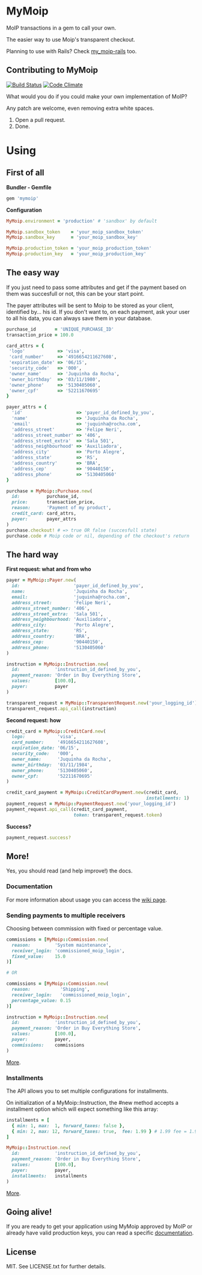 # MyMoip

MoIP transactions in a gem to call your own.

The easier way to use Moip's transparent checkout.

Planning to use with Rails? Check [my_moip-rails](https://github.com/Irio/my_moip-rails) too.

## Contributing to MyMoip

[![Build Status](https://secure.travis-ci.org/Irio/mymoip.png)](http://travis-ci.org/Irio/mymoip)
[![Code
Climate](https://codeclimate.com/github/Irio/mymoip.png)](https://codeclimate.com/github/Irio/mymoip)

What would you do if you could make your own implementation of MoIP?

Any patch are welcome, even removing extra white spaces.

1. Open a pull request.
2. Done.

# Using

## First of all

**Bundler - Gemfile**
```ruby
gem 'mymoip'
```

**Configuration**
```ruby
MyMoip.environment = 'production' # 'sandbox' by default

MyMoip.sandbox_token    = 'your_moip_sandbox_token'
MyMoip.sandbox_key      = 'your_moip_sandbox_key'

MyMoip.production_token = 'your_moip_production_token'
MyMoip.production_key   = 'your_moip_production_key'
```

## The easy way

If you just need to pass some attributes and get if the payment based on them was succesfull or not, this can be your start point.

The payer attributes will be sent to Moip to be stored as your client, identified by... his id. If you don't want to, on each payment, ask your user to all his data, you can always save them in your database.

```ruby
purchase_id       = 'UNIQUE_PURCHASE_ID'
transaction_price = 100.0

card_attrs = {
 'logo'            => 'visa',
 'card_number'     => '4916654211627608',
 'expiration_date' => '06/15',
 'security_code'   => '000',
 'owner_name'      => 'Juquinha da Rocha',
 'owner_birthday'  => '03/11/1980',
 'owner_phone'     => '5130405060',
 'owner_cpf'       => '52211670695'
}

payer_attrs = {
  'id'                    => 'payer_id_defined_by_you',
  'name'                  => 'Juquinha da Rocha',
  'email'                 => 'juquinha@rocha.com',
  'address_street'        => 'Felipe Neri',
  'address_street_number' => '406',
  'address_street_extra'  => 'Sala 501',
  'address_neighbourhood' => 'Auxiliadora',
  'address_city'          => 'Porto Alegre',
  'address_state'         => 'RS',
  'address_country'       => 'BRA',
  'address_cep'           => '90440150',
  'address_phone'         => '5130405060'
}

purchase = MyMoip::Purchase.new(
  id:          purchase_id,
  price:       transaction_price,
  reason:      'Payment of my product',
  credit_card: card_attrs,
  payer:       payer_attrs
)
purchase.checkout! # => true OR false (succesfull state)
purchase.code # Moip code or nil, depending of the checkout's return
```

## The hard way

**First request: what and from who**
```ruby
payer = MyMoip::Payer.new(
  id:                    'payer_id_defined_by_you',
  name:                  'Juquinha da Rocha',
  email:                 'juquinha@rocha.com',
  address_street:        'Felipe Neri',
  address_street_number: '406',
  address_street_extra:  'Sala 501',
  address_neighbourhood: 'Auxiliadora',
  address_city:          'Porto Alegre',
  address_state:         'RS',
  address_country:       'BRA',
  address_cep:           '90440150',
  address_phone:         '5130405060'
)

instruction = MyMoip::Instruction.new(
  id:             'instruction_id_defined_by_you',
  payment_reason: 'Order in Buy Everything Store',
  values:         [100.0],
  payer:          payer
)

transparent_request = MyMoip::TransparentRequest.new('your_logging_id')
transparent_request.api_call(instruction)
```

**Second request: how**

```ruby
credit_card = MyMoip::CreditCard.new(
  logo:            'visa',
  card_number:     '4916654211627608',
  expiration_date: '06/15',
  security_code:   '000',
  owner_name:      'Juquinha da Rocha',
  owner_birthday:  '03/11/1984',
  owner_phone:     '5130405060',
  owner_cpf:       '52211670695'
)

credit_card_payment = MyMoip::CreditCardPayment.new(credit_card,
                                                    installments: 1)
payment_request = MyMoip::PaymentRequest.new('your_logging_id')
payment_request.api_call(credit_card_payment,
                         token: transparent_request.token)
```

**Success?**
```ruby
payment_request.success?
```

## More!

Yes, you should read (and help improve!) the docs.

### Documentation

For more information about usage you can access the [wiki page](https://github.com/Irio/mymoip/wiki).

### Sending payments to multiple receivers

Choosing between commission with fixed or percentage value.

```ruby
commissions = [MyMoip::Commission.new(
  reason:         'System maintenance',
  receiver_login: 'commissioned_moip_login',
  fixed_value:    15.0
)]

# OR

commissions = [MyMoip::Commission.new(
  reason:           'Shipping',
  receiver_login:   'commissioned_moip_login',
  percentage_value: 0.15
)]
```

```ruby
instruction = MyMoip::Instruction.new(
  id:             'instruction_id_defined_by_you',
  payment_reason: 'Order in Buy Everything Store',
  values:         [100.0],
  payer:          payer,
  commissions:    commissions
)
```

[More](https://github.com/Irio/mymoip/wiki/Sending-payments-to-multiple-receivers).

### Installments

The API allows you to set multiple configurations for installments.

On initialization of a MyMoip::Instruction, the #new method accepts a
installment option which will expect something like this array:

```ruby
installments = [
  { min: 1, max:  1, forward_taxes: false },
  { min: 2, max: 12, forward_taxes: true,  fee: 1.99 } # 1.99 fee = 1.99% per month
]

MyMoip::Instruction.new(
  id:             'instruction_id_defined_by_you',
  payment_reason: 'Order in Buy Everything Store',
  values:         [100.0],
  payer:          payer,
  installments:   installments
)
```

[More](https://github.com/Irio/mymoip/wiki/Installments-use).

## Going alive!

If you are ready to get your application using MyMoip approved by MoIP or already have valid production keys, you can read a specific [documentation](https://github.com/Irio/mymoip/wiki/Going-alive).

## License

MIT. See LICENSE.txt for further details.
